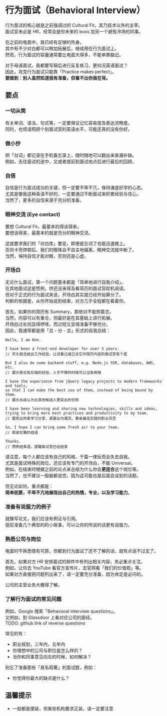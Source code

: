 # 行为面试（Behavioral Interview）

行为面试的核心就是之前强调过的 Cultural Fit，其乃技术以外的主宰。  
面试官未必是 HR，经常会是你未来的 boss 加另一个避免冷场的同事。

在之前的电面中，我已经有足够的热身。  
其中有不少对白都可以稍加拓展后，继续用在行为面试上。  
然而，行为面试的容量通常要比电面大得多，不能单靠脑记。

对于母语面试，我都要写稿后进行反复练习，更何况英语面试？  
因此，攻克行为面试只能靠「Practice makes perfect」。  
**要做到：别人虽然知道我有准备，但看不出你我在背。**

## 要点

### 一切从简

有关单词、语法、句式等，一定要保证记忆容易度及表达流畅度。  
同时，也烦请照顾个别面试官的英语水平，可能还真的没有你好。

### 做小抄

把「台词」都记录在手机备忘录上，随时随地可以翻出来查漏补缺。  
例如，去往面试的途中，又或者提前到面试地点后进行最后的回顾。

### 自信

自信是行为面试成功的关键，但一定要不卑不亢，保持谦虚好学的心态。  
尤其是像我这种英语不好的，一定要通过不断面试来积累经验与信心。  
当然了，更多的自信来源于充分的准备。

### 眼神交流 (Eye contact)

要想 Cultural Fit，最基本的得谈得来。  
要想谈得来，最基本的就是充分的眼神交流。

这就要求我们的「对白库」要足，即便是忘词了也能迅速接上。  
否则卡壳停顿后，我们的眼珠会不自主地偏离，眼神交流就中断了。  
当然，保持自信才能对眼，否则还是心虚。

### 开场白

无论什么面试，第一个问题基本都是「简单地进行自我介绍」。  
在其他面试这是惯例，供还没来得及看简历的面试官趁机阅读。  
但对于正式的行为面试来说，开场白其实就已经开始算分了。  
判断的依据是，从你开始说到结束，对方几乎全程都在看着你。

首先，如果你的简历有 Summary，那绝对不能照着念。  
当然，内容可以有重合，但最好是在其基础上进行拓展。  
开场白过长则显得啰嗦，而过短又显得准备不够充分。  
因此，我通常都是用「总 - 分 - 总」形式的自我总结：

```
Hello, I am Ken.

I have been a front-end developer for over 3 years.
// 开头就总结出工作经验，让没看过或已淡忘你简历内容的面试官有个底

But I also do some backend stuff, e.g. Node.js SSR, databases, AWS, etc.
// 展示我也有后端的经验，人手不够的时候可以当急用哦

I have the experience from jQuery legacy projects to modern frameworks and tools,
so that I can make the best use of them, instead of being bound by them.
// 展示出自认为比其他候选人更突出的优势

I have been learning and sharing new technologies, skills and ideas,
trying to bring more best practices and productivity to my team.
// 展现出热爱学习分享，紧跟业内潮流，秉承最佳实践的职业风范

So, I hope I can bring some fresh air to your team.
// 假装优雅的结语

Thanks.
// 惯例结束语，提醒面试官已经结束
```

请注意，每个人都应该有自己的风格，千篇一律反而会失去自我。  
尤其是面试特殊的岗位，还应该有专门的开场白，不能 Universal。  
例如，在结束时根据之前的论点来总结为什么你会**更适合**这个岗位等。  
当然了，也不建议一股脑都说完，因为这可能也是后面会谈到的话题。

但无论如何，重点都是：  
**简单扼要，不卑不亢地展现出自己的热情，专业，以及学习能力**。

### 准备有说服力的例子

就像写论文，我们应该有例证与引用。  
提前准备几个典型的的小故事，可以让你的所说的话更有说服力。

### 熟悉公司与岗位

电面时不熟悉情有可原，但都到行为面试了还不了解的话，就有点说不过去了。  

首先，如果对方 HR 安排面试的邮件中有列出相关内容，务必重点关注。  
例如，让你去 YouTube 看官方宣传片，去官网看「我们的价值观」等。  
如果对方直接把问题列出来了，请一定要充分准备，因为肯定是必问的。

公司的主营业务大概得了解。

### 了解行为面试的常见问题

例如，Google 搜索「Behavioral interview questions」。  
又例如，到 Glassdoor 上看对应公司的面经。  
TODO: github link of reverse questions

常见的有：

* 职业规划，三年内，五年内
* 你理想中的公司与职位是怎么样的？
* 当你和同事意见向左的时候，如何解决？

别忘了准备那些「臭名昭著」的面试题，例如：

* 你觉得你最大的缺点是什么？

## 温馨提示

* 一般都是便装，但某些机构要求正装，请一定要注意
